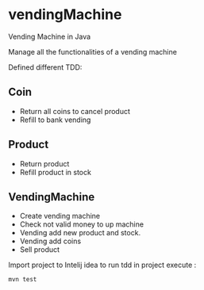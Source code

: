 # vendingMachine
Vending Machine in Java

Manage all the functionalities of a vending machine

Defined different TDD:

## Coin
- Return all coins to cancel product
- Refill to bank vending

## Product
- Return product 
- Refill product in stock

## VendingMachine
- Create vending machine
- Check not valid money to up machine
- Vending add new product and stock.
- Vending add coins
- Sell product


Import project to Intelij idea to run  tdd in project execute : 

```
mvn test
```

